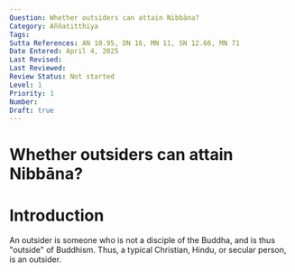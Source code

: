 ```yaml
---
Question: Whether outsiders can attain Nibbāna?
Category: Aññatitthiya
Tags:
Sutta References: AN 10.95, DN 16, MN 11, SN 12.66, MN 71
Date Entered: April 4, 2025
Last Revised:
Last Reviewed:
Review Status: Not started
Level: 1
Priority: 1
Number: 
Draft: true
---
```


# Whether outsiders can attain Nibbāna?

# Introduction

An outsider is someone who is not a disciple of the Buddha, and is thus "outside" of Buddhism. Thus, a typical Christian, Hindu, or secular person, is an outsider. 